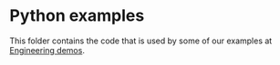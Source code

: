 # Python examples

This folder contains the code that is used by some of our examples at [Engineering demos](https://github.com/cossacklabs/acra-engineering-demo).
